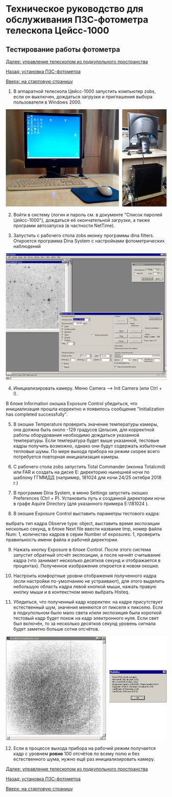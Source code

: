 # Техническое руководство для обслуживания ПЗС-фотометра телескопа Цейсс-1000

## Тестирование работы фотометра


[Далее: управление телескопом из подкупольного пространства](InDomeControl.md)

[Назад: установка ПЗС-фотометра](Setupv3.md)

[Вверх: на стартовую страницу](index.md)

1. В аппаратной телескопа Цейсс-1000 запустить компьютер zobs, если он выключен, дождаться загрузки и приглашения выбора пользователя в Windows 2000.

![zobs -- компьютер управления ПЗС-фотометром в аппаратной телескопа Цейсс-1000 на ВНП.](pic/zobs.jpg)

 
2. Войти в систему (логин и пароль см. в документе "Список паролей Цейсс-1000"), дождаться её окончательной загрузки, а также программ автозапуска (в частности NetTime).

3. Запустить с рабочего стола zobs иконку программы dina filters. Откроется программа Dina System с настройками фотометрических наблюдений

![Окно программы Dina System.](pic/DinaSys.png)

4. Инициализировать камеру. Меню Camera --> Init Camera (или Ctrl + I). 

В блоке Information окошка Exposure Control убедиться, что инициализация прошла корректно и появилось сообщение  "Initialization has completed successfully".

5. В окошке Temperature проверить значение температуры камеры, она должна быть около -129 градусов Цельсия, 
для корректной работы оборудования необходимо дождаться указанной температуры. Если температура будет выше указанной, тестовые кадры получить возможно, однако они будут содержать избыточные тепловые шумы.
По мере выхода прибора на режим скорее всего потребуется повторная инициализация камеры.

6. С рабочего стола zobs запустить Total Commander (иконка Totalcmd) или FAR 
и создать на диске E: директорию нынешней ночи по шаблону ГГММДД (например, 181024 для ночи 24/25 октября 2018 г.)

7. В программе Dina System, в меню Settings запустить окошко Preferences (Ctrl + P).
Установить путь к созданной директории ночи  в графе Aquire Directory (для указанного примера E:\181024 ).

8. В окошке Exposure Control выставить параметры тестового кадра:
 
выбрать тип кадра Observe type: object, выставить время экспозиции несколько секунд,
в блоке Next file ввести название tmp, номер файла Num: 1, количество кадров в серии Number of exposures: 1, проверить правильность имени файла и рабочей директории.


9. Нажать кнопку Exposure в блоке Control. После этого система запустит обратный отсчёт экспозиции, а после начнёт считывание кадра (что занимает несколько десятков секунд и отображается в процентах). 
              Полученное изображение откроется в новом окошке.

10. Настроить комфортные уровни отображения полученного кадра (если настройки по-умолчанию не устраивают), 
для этого выделить небольшую область кадра левой кнопкой мыши, нажать правую кнопку мыши и в контекстном меню выбрать Histeq.

11. Убедиться, что полученный кадр корректен: на кадре присутствует естественный шум, значения меняются от пикселя к пикселю. 
Если в подкупольном было мало света и/или экспозиция была короткой тестовый кадр будет похож на кадр электронного нуля.
Если свет был включён, то за несколько десятков секунд уровень сигнала будет заметно больше сотни отсчётов.

![Корректное тестовое изображение и его характеристики при включенном освещении подкупольного пространства.](pic/20s_alllight.png)

         
12. Если в процессе выхода прибора на рабочий режим получается кадр с уровнем **ровно** 100 отсчётов по всему полю и без естественного шума, нужно ещё раз инициализировать камеру.


[Далее: управление телескопом из подкупольного пространства](InDomeControl.md)

[Назад: установка ПЗС-фотометра](Setupv3.md)

[Вверх: на стартовую страницу](index.md)